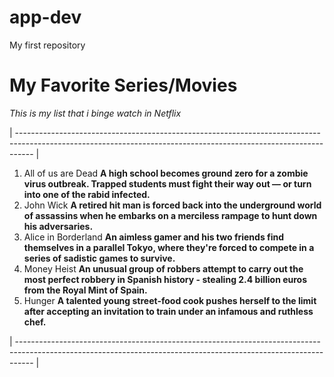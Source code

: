 # app-dev
My first repository

# My Favorite Series/Movies

*This is my list that i binge watch in Netflix*

| ---------------------------------------------------------------------------------------------------------------------------------------------------------------- |

1. All of us are Dead
	**A high school becomes ground zero for a zombie virus outbreak. Trapped students must fight their way out — or turn into one of the rabid infected.**
2. John Wick
	**A retired hit man is forced back into the underground world of assassins when he embarks on a merciless rampage to hunt down his adversaries.**
3. Alice in Borderland
	**An aimless gamer and his two friends find themselves in a parallel Tokyo, where they're forced to compete in a series of sadistic games to survive.**
4. Money Heist
	**An unusual group of robbers attempt to carry out the most perfect robbery in Spanish history - stealing 2.4 billion euros from the Royal Mint of Spain.**
5. Hunger
	**A talented young street-food cook pushes herself to the limit after accepting an invitation to train under an infamous and ruthless chef.**

| ---------------------------------------------------------------------------------------------------------------------------------------------------------------- |
